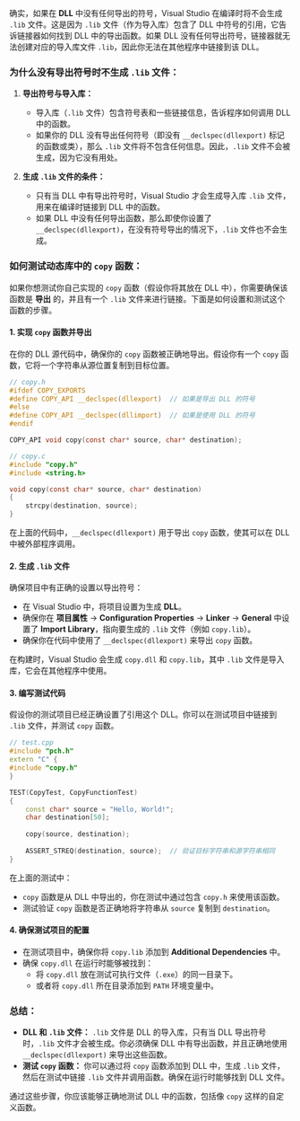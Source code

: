 确实，如果在 **DLL** 中没有任何导出的符号，Visual Studio 在编译时将不会生成 `.lib` 文件。这是因为 `.lib` 文件（作为导入库）包含了 DLL 中符号的引用，它告诉链接器如何找到 DLL 中的导出函数。如果 DLL 没有任何导出符号，链接器就无法创建对应的导入库文件 `.lib`，因此你无法在其他程序中链接到该 DLL。

### **为什么没有导出符号时不生成 `.lib` 文件：**

1. **导出符号与导入库：**
   - 导入库（`.lib` 文件）包含符号表和一些链接信息，告诉程序如何调用 DLL 中的函数。
   - 如果你的 DLL 没有导出任何符号（即没有 `__declspec(dllexport)` 标记的函数或类），那么 `.lib` 文件将不包含任何信息。因此，`.lib` 文件不会被生成，因为它没有用处。

2. **生成 `.lib` 文件的条件：**
   - 只有当 DLL 中有导出符号时，Visual Studio 才会生成导入库 `.lib` 文件，用来在编译时链接到 DLL 中的函数。
   - 如果 DLL 中没有任何导出函数，那么即使你设置了 `__declspec(dllexport)`，在没有符号导出的情况下，`.lib` 文件也不会生成。

### **如何测试动态库中的 `copy` 函数：**

如果你想测试你自己实现的 `copy` 函数（假设你将其放在 DLL 中），你需要确保该函数是 **导出** 的，并且有一个 `.lib` 文件来进行链接。下面是如何设置和测试这个函数的步骤。

#### 1. **实现 `copy` 函数并导出**

在你的 DLL 源代码中，确保你的 `copy` 函数被正确地导出。假设你有一个 `copy` 函数，它将一个字符串从源位置复制到目标位置。

```c
// copy.h
#ifdef COPY_EXPORTS
#define COPY_API __declspec(dllexport)  // 如果是导出 DLL 的符号
#else
#define COPY_API __declspec(dllimport)  // 如果是使用 DLL 的符号
#endif

COPY_API void copy(const char* source, char* destination);
```

```c
// copy.c
#include "copy.h"
#include <string.h>

void copy(const char* source, char* destination)
{
    strcpy(destination, source);
}
```

在上面的代码中，`__declspec(dllexport)` 用于导出 `copy` 函数，使其可以在 DLL 中被外部程序调用。

#### 2. **生成 `.lib` 文件**

确保项目中有正确的设置以导出符号：

- 在 Visual Studio 中，将项目设置为生成 **DLL**。
- 确保你在 **项目属性** -> **Configuration Properties** -> **Linker** -> **General** 中设置了 **Import Library**，指向要生成的 `.lib` 文件（例如 `copy.lib`）。
- 确保你在代码中使用了 `__declspec(dllexport)` 来导出 `copy` 函数。

在构建时，Visual Studio 会生成 `copy.dll` 和 `copy.lib`，其中 `.lib` 文件是导入库，它会在其他程序中使用。

#### 3. **编写测试代码**

假设你的测试项目已经正确设置了引用这个 DLL。你可以在测试项目中链接到 `.lib` 文件，并测试 `copy` 函数。

```cpp
// test.cpp
#include "pch.h"
extern "C" {
#include "copy.h"
}

TEST(CopyTest, CopyFunctionTest)
{
    const char* source = "Hello, World!";
    char destination[50];
    
    copy(source, destination);
    
    ASSERT_STREQ(destination, source);  // 验证目标字符串和源字符串相同
}
```

在上面的测试中：
- `copy` 函数是从 DLL 中导出的，你在测试中通过包含 `copy.h` 来使用该函数。
- 测试验证 `copy` 函数是否正确地将字符串从 `source` 复制到 `destination`。
  
#### 4. **确保测试项目的配置**

- 在测试项目中，确保你将 `copy.lib` 添加到 **Additional Dependencies** 中。
- 确保 `copy.dll` 在运行时能够被找到：
  - 将 `copy.dll` 放在测试可执行文件（`.exe`）的同一目录下。
  - 或者将 `copy.dll` 所在目录添加到 `PATH` 环境变量中。

### **总结：**

- **DLL 和 `.lib` 文件：** `.lib` 文件是 DLL 的导入库，只有当 DLL 导出符号时，`.lib` 文件才会被生成。你必须确保 DLL 中有导出函数，并且正确地使用 `__declspec(dllexport)` 来导出这些函数。
- **测试 `copy` 函数：** 你可以通过将 `copy` 函数添加到 DLL 中，生成 `.lib` 文件，然后在测试中链接 `.lib` 文件并调用函数。确保在运行时能够找到 DLL 文件。

通过这些步骤，你应该能够正确地测试 DLL 中的函数，包括像 `copy` 这样的自定义函数。